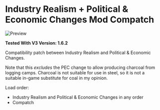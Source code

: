 # Industry Realism + Political & Economic Changes Mod Compatch

![Preview](thumbnail.png)

**Tested With V3 Version: 1.6.2**

Compatibility patch between Industry Realism and Political & Economic Changes.

Note that this _excludes_ the PEC change to allow producing charcoal from logging camps. Charcoal is not suitable for use in steel, so it is not a suitable in-game substitute for coal in my opinion.

Load order:

- Industry Realism and Political & Economic Changes in any order
- Compatch
